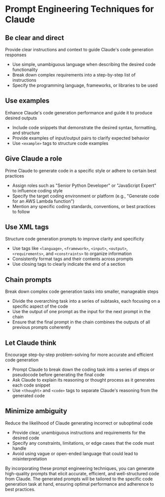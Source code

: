 # Prompt Engineering Techniques for Claude

## Be clear and direct
<purpose>Provide clear instructions and context to guide Claude's code generation responses</purpose>
<guidelines>
- Use simple, unambiguous language when describing the desired code functionality
- Break down complex requirements into a step-by-step list of instructions
- Specify the programming language, frameworks, or libraries to be used
  </guidelines>

## Use examples
<purpose>Enhance Claude's code generation performance and guide it to produce desired outputs</purpose>
<tips>
- Include code snippets that demonstrate the desired syntax, formatting, and structure
- Provide examples of input/output pairs to clarify expected behavior
- Use `<example>` tags to structure code examples
  </tips>

## Give Claude a role
<purpose>Prime Claude to generate code in a specific style or adhere to certain best practices</purpose>
<guidelines>
- Assign roles such as "Senior Python Developer" or "JavaScript Expert" to influence coding style
- Specify the target coding environment or platform (e.g., "Generate code for an AWS Lambda function")
- Mention any specific coding standards, conventions, or best practices to follow
  </guidelines>

## Use XML tags
<purpose>Structure code generation prompts to improve clarity and specificity</purpose>
<tips>
- Use tags like `<language>`, `<framework>`, `<input>`, `<output>`, `<requirements>`, and `<constraints>` to organize information
- Consistently format tags and their contents across prompts
- Use closing tags to clearly indicate the end of a section
  </tips>

## Chain prompts
<purpose>Break down complex code generation tasks into smaller, manageable steps</purpose>
<guidelines>
- Divide the overarching task into a series of subtasks, each focusing on a specific aspect of the code
- Use the output of one prompt as the input for the next prompt in the chain
- Ensure that the final prompt in the chain combines the outputs of all previous prompts coherently
  </guidelines>

## Let Claude think
<purpose>Encourage step-by-step problem-solving for more accurate and efficient code generation</purpose>
<guidelines>
- Prompt Claude to break down the coding task into a series of steps or pseudocode before generating the final code
- Ask Claude to explain its reasoning or thought process as it generates each code snippet
- Use `<thought>` and `<code>` tags to separate Claude's reasoning from the generated code
  </guidelines>

## Minimize ambiguity
<purpose>Reduce the likelihood of Claude generating incorrect or suboptimal code</purpose>
<guidelines>
- Provide clear, unambiguous instructions and requirements for the desired code
- Specify any constraints, limitations, or edge cases that the code must handle
- Avoid using vague or open-ended language that could lead to misinterpretation
  </guidelines>

By incorporating these prompt engineering techniques, you can generate high-quality prompts that elicit accurate, efficient, and well-structured code from Claude. The generated prompts will be tailored to the specific code generation task at hand, ensuring optimal performance and adherence to best practices.